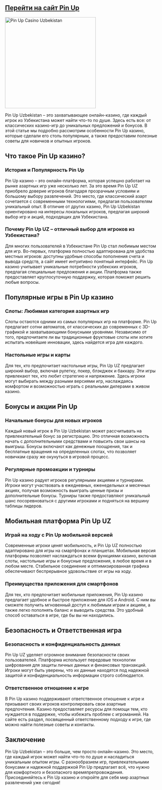 ## [**Перейти на сайт Pin Up**](https://t.ly/lX_9k)


<img src="https://casinopinup-uz.com/img/pin-up-casino-uz.webp" alt="Pin Up Casino Uzbekistan" style="width: 300px; height: auto;">
<p>Pin Up Uzbekistan &ndash; это захватывающее онлайн-казино, где каждый игрок из Узбекистана может найти что-то по душе. Здесь есть все: от классических казино-игр до уникальных предложений и бонусов. В этой статье мы подробно рассмотрим особенности Pin Up казино, которые сделали его столь популярным, а также предоставим полезные советы для новичков и опытных игроков.</p>
<h2>Что такое Pin Up казино?</h2>
<h3>История и Популярность Pin Up</h3>
<p>Pin Up казино &ndash; это онлайн-платформа, которая успешно работает на рынке азартных игр уже несколько лет. За это время Pin Up UZ приобрело доверие игроков благодаря прозрачным условиям и большому выбору развлечений. Это место, где классический азарт сочетается с современными технологиями, предлагая пользователям уникальный опыт. В отличие от других казино, Pin Up Uzbekistan ориентировано на интересы локальных игроков, предлагая широкий выбор игр и акций, подходящих для Узбекистана.</p>
<h3>Почему Pin Up UZ &ndash; отличный выбор для игроков из Узбекистана?</h3>
<p>Для многих пользователей в Узбекистане Pin Up стал любимым местом для игр. Во-первых, платформа полностью адаптирована для удобства местных игроков: доступны удобные способы пополнения счета и вывода средств, а сайт имеет интуитивно понятный интерфейс. Pin Up казино учитывает уникальные потребности узбекских игроков, предлагая специальные предложения и акции. Платформа также предоставляет круглосуточную поддержку, которая поможет решить любые вопросы.</p>
<h2>Популярные игры в Pin Up казино</h2>
<h3>Слоты: Любимая категория азартных игр</h3>
<p>Слоты остаются одними из самых популярных игр на платформе. Pin Up предлагает сотни автоматов, от классических до современных с 3D-графикой и захватывающими бонусными уровнями. Независимо от того, предпочитаете ли вы традиционные фруктовые слоты или хотите испытать новейшие инновации, здесь найдется игра для каждого.</p>
<h3>Настольные игры и карты</h3>
<p>Для тех, кто предпочитает настольные игры, Pin Up UZ предлагает широкий выбор, включая рулетку, покер, блэкджек и баккару. Эти игры привлекают тех, кто любит стратегию и напряжение. Здесь игроки могут выбирать между разными версиями игр, наслаждаясь комфортом и возможностью играть с реальными дилерами в живом казино.</p>
<h2>Бонусы и акции Pin Up</h2>
<h3>Начальные бонусы для новых игроков</h3>
<p>Каждый новый игрок в Pin Up Uzbekistan может рассчитывать на привлекательный бонус за регистрацию. Это отличная возможность начать с дополнительными средствами и повысить свои шансы на выигрыш. Бонусы включают как денежные поощрения, так и бесплатные вращения на определенных слотах, что позволяет новичкам сразу же окунуться в игровой процесс.</p>
<h3>Регулярные промоакции и турниры</h3>
<p>Pin Up казино радует игроков регулярными акциями и турнирами. Игроки могут участвовать в ежедневных, еженедельных и месячных акциях, получая возможность выиграть ценные призы и дополнительные бонусы. Турниры также предоставляют уникальный шанс посоревноваться с другими игроками и подняться на вершину таблицы лидеров.</p>
<h2>Мобильная платформа Pin Up UZ</h2>
<h3>Играй на ходу с Pin Up мобильной версией</h3>
<p>Современные игроки ценят мобильность, и Pin Up UZ полностью адаптировано для игры на смартфонах и планшетах. Мобильная версия платформы позволяет наслаждаться всеми функциями казино, включая слоты, настольные игры и бонусные предложения, в любое время и в любом месте. Стабильное соединение и оптимизированная графика обеспечивают беспрерывное удовольствие от игры на ходу.</p>
<h3>Преимущества приложения для смартфонов</h3>
<p>Для тех, кто предпочитает мобильные приложения, Pin Up казино предлагает удобное и быстрое приложение для iOS и Android. С ним вы сможете получить мгновенный доступ к любимым играм и акциям, а также легко пополнять баланс и выводить средства. Это удобный способ оставаться в игре, где бы вы ни находились.</p>
<h2>Безопасность и Ответственная игра</h2>
<h3>Безопасность и конфиденциальность данных</h3>
<p>Pin Up UZ уделяет огромное внимание безопасности своих пользователей. Платформа использует передовые технологии шифрования для защиты личных данных и финансовых транзакций. Игроки могут быть уверены, что их данные находятся под надежной защитой и конфиденциальность информации строго соблюдается.</p>
<h3>Ответственное отношение к игре</h3>
<p>В Pin Up казино поддерживают ответственное отношение к игре и призывают своих игроков контролировать свои азартные предпочтения. Казино предоставляет ресурсы для помощи тем, кто нуждается в поддержке, чтобы избежать проблем с игроманией. На сайте есть раздел, посвященный ответственному подходу к игре, где можно найти полезные советы и контакты.</p>
<h2>Заключение</h2>
<p>Pin Up Uzbekistan &ndash; это больше, чем просто онлайн-казино. Это место, где каждый игрок может найти что-то по душе и насладиться уникальным опытом игры. С разнообразием игр, привлекательными бонусами и надежной поддержкой Pin Up предлагает всё, что нужно для комфортного и безопасного времяпрепровождения. Присоединяйтесь к Pin Up казино и откройте для себя мир азартных развлечений уже сегодня!</p>
